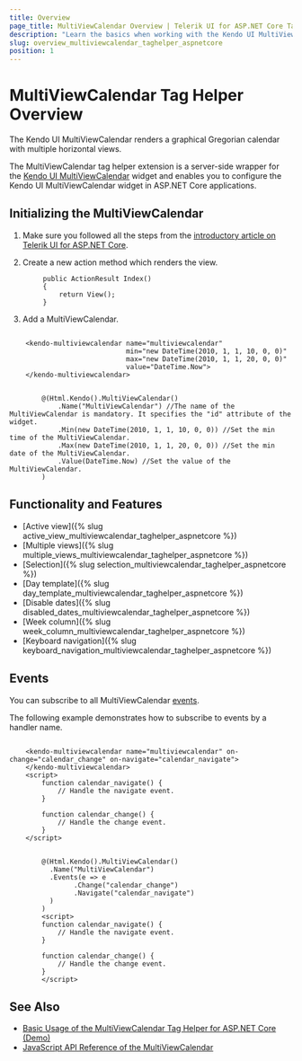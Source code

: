 ```yaml
---
title: Overview
page_title: MultiViewCalendar Overview | Telerik UI for ASP.NET Core Tag Helpers
description: "Learn the basics when working with the Kendo UI MultiViewCalendar tag helper for ASP.NET Core (MVC 6 or ASP.NET Core MVC)."
slug: overview_multiviewcalendar_taghelper_aspnetcore
position: 1
---
```


# MultiViewCalendar Tag Helper Overview

The Kendo UI MultiViewCalendar renders a graphical Gregorian calendar with multiple horizontal views.

The MultiViewCalendar tag helper extension is a server-side wrapper for the [Kendo UI MultiViewCalendar](https://demos.telerik.com/kendo-ui/multiviewcalendar/index) widget and enables you to configure the Kendo UI MultiViewCalendar widget in ASP.NET Core applications.

## Initializing the MultiViewCalendar

1. Make sure you followed all the steps from the [introductory article on Telerik UI for ASP.NET Core](https://docs.telerik.com/aspnet-core/introduction).
1. Create a new action method which renders the view.

            public ActionResult Index()
            {
                return View();
            }

1. Add a MultiViewCalendar.

```tagHelper

    <kendo-multiviewcalendar name="multiviewcalendar"
                             min="new DateTime(2010, 1, 1, 10, 0, 0)"
                             max="new DateTime(2010, 1, 1, 20, 0, 0)"
                             value="DateTime.Now">
    </kendo-multiviewcalendar>
```
```Razor

        @(Html.Kendo().MultiViewCalendar()
            .Name("MultiViewCalendar") //The name of the MultiViewCalendar is mandatory. It specifies the "id" attribute of the widget.
            .Min(new DateTime(2010, 1, 1, 10, 0, 0)) //Set the min time of the MultiViewCalendar.
            .Max(new DateTime(2010, 1, 1, 20, 0, 0)) //Set the min date of the MultiViewCalendar.
            .Value(DateTime.Now) //Set the value of the MultiViewCalendar.
        )
```

## Functionality and Features

* [Active view]({% slug active_view_multiviewcalendar_taghelper_aspnetcore %})
* [Multiple views]({% slug multiple_views_multiviewcalendar_taghelper_aspnetcore %})
* [Selection]({% slug selection_multiviewcalendar_taghelper_aspnetcore %})
* [Day template]({% slug day_template_multiviewcalendar_taghelper_aspnetcore %})
* [Disable dates]({% slug disabled_dates_multiviewcalendar_taghelper_aspnetcore %})
* [Week column]({% slug week_column_multiviewcalendar_taghelper_aspnetcore %})
* [Keyboard navigation]({% slug keyboard_navigation_multiviewcalendar_taghelper_aspnetcore %})

## Events

You can subscribe to all MultiViewCalendar [events](http://docs.telerik.com/kendo-ui/api/javascript/ui/multiviewcalendar#events).

The following example demonstrates how to subscribe to events by a handler name.

```tagHelper

    <kendo-multiviewcalendar name="multiviewcalendar" on-change="calendar_change" on-navigate="calendar_navigate">
    </kendo-multiviewcalendar>
    <script>
        function calendar_navigate() {
            // Handle the navigate event.
        }

        function calendar_change() {
            // Handle the change event.
        }
    </script>

```
```Razor

        @(Html.Kendo().MultiViewCalendar()
          .Name("MultiViewCalendar")
          .Events(e => e
                .Change("calendar_change")
                .Navigate("calendar_navigate")
          )
        )
        <script>
        function calendar_navigate() {
            // Handle the navigate event.
        }

        function calendar_change() {
            // Handle the change event.
        }
        </script>
```

## See Also

* [Basic Usage of the MultiViewCalendar Tag Helper for ASP.NET Core (Demo)](https://demos.telerik.com/aspnet-core/multiviewcalendar/tag-helper)
* [JavaScript API Reference of the MultiViewCalendar](http://docs.telerik.com/kendo-ui/api/javascript/ui/multiviewcalendar)
